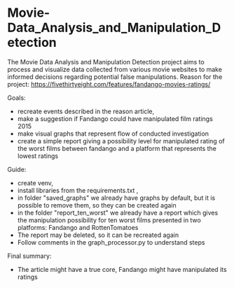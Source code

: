 # Movie-Data_Analysis_and_Manipulation_Detection
The Movie Data Analysis and Manipulation Detection project aims to process and visualize data collected from various movie websites to make informed decisions regarding potential false manipulations. Reason for the project: https://fivethirtyeight.com/features/fandango-movies-ratings/


Goals:
- recreate events described in the reason article,
- make a suggestion if Fandango could have manipulated film ratings 2015
- make visual graphs that represent flow of conducted investigation
- create a simple report giving a possibility level for manipulated rating of the worst films between fandango and a platform that represents the lowest ratings


Guide:
- create venv,
- install libraries from the requirements.txt <pip install requirements.txt>,
- in folder "saved_graphs" we already have graphs by default, but it is possible to remove them, so they can be created again
- in the folder "report_ten_worst" we already have a report which gives the manipulation possibility for ten worst films presented in two platforms: Fandango and RottenTomatoes
- The report may be deleted, so it can be recreated again
- Follow comments in the graph_processor.py to understand steps


Final summary:
- The article might have a true core, Fandango might have manipulated its ratings
